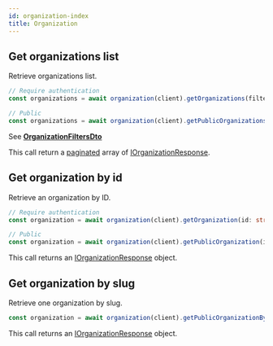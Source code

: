```yaml
---
id: organization-index
title: Organization
---
```


## Get organizations list

Retrieve organizations list.

```ts
// Require authentication
const organizations = await organization(client).getOrganizations(filters: OrganizationFiltersDto);

// Public
const organizations = await organization(client).getPublicOrganizations(filters: OrganizationFiltersDto);
```

See [**OrganizationFiltersDto**](organization-types#organizationfiltersdto)

This call return a [paginated](pagination#pagination) array of [IOrganizationResponse](organization-types#iorganizationresponse).

## Get organization by id

Retrieve an organization by ID.

```ts
// Require authentication
const organization = await organization(client).getOrganization(id: string);

// Public
const organization = await organization(client).getPublicOrganization(id: string);
```

This call returns an [IOrganizationResponse](organization-types#iorganizationresponse) object.

## Get organization by slug

Retrieve one organization by slug.

```ts
const organization = await organization(client).getPublicOrganizationBySlug(slug: string);
```

This call returns an [IOrganizationResponse](organization-types#iorganizationresponse) object.